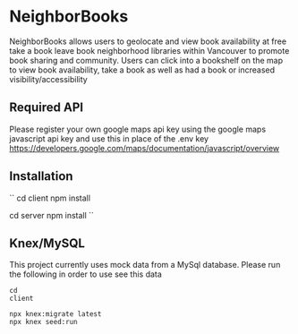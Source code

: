 # NeighborBooks

NeighborBooks allows users to geolocate and view book availability at free take a book leave book neighborhood libraries within Vancouver to promote book sharing and community. Users can click into a bookshelf on the map to view book availability, take a book as well as had a book or increased visibility/accessibility 


## Required API

Please register your own google maps api key using the google maps javascript api key and use this in place of the .env key
https://developers.google.com/maps/documentation/javascript/overview

## Installation

``
cd
client
npm install

cd
server
npm install
``

## Knex/MySQL
This project currently uses mock data from a MySql database. Please run the following in order to use see this data

```
cd
client

npx knex:migrate latest
npx knex seed:run
```



